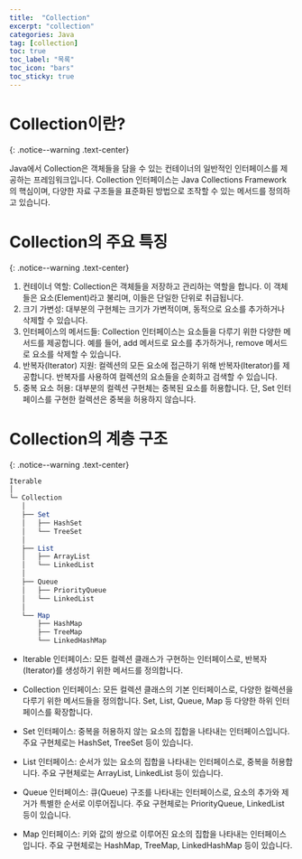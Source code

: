 ```yaml
---
title:  "Collection"
excerpt: "collection"
categories: Java
tag: [collection]
toc: true
toc_label: "목록"
toc_icon: "bars"
toc_sticky: true
---
```


# Collection이란?
{: .notice--warning .text-center}

Java에서 Collection은 객체들을 담을 수 있는 컨테이너의 일반적인 인터페이스를 제공하는 프레임워크입니다. Collection 인터페이스는 Java Collections Framework의 핵심이며, 다양한 자료 구조들을 표준화된 방법으로 조작할 수 있는 메서드를 정의하고 있습니다.

# Collection의 주요 특징
{: .notice--warning .text-center}

1. 컨테이너 역할: Collection은 객체들을 저장하고 관리하는 역할을 합니다. 이 객체들은 요소(Element)라고 불리며, 이들은 단일한 단위로 취급됩니다.
2. 크기 가변성: 대부분의 구현체는 크기가 가변적이며, 동적으로 요소를 추가하거나 삭제할 수 있습니다.
3. 인터페이스의 메서드들: Collection 인터페이스는 요소들을 다루기 위한 다양한 메서드를 제공합니다. 예를 들어, add 메서드로 요소를 추가하거나, remove 메서드로 요소를 삭제할 수 있습니다.
4. 반복자(Iterator) 지원: 컬렉션의 모든 요소에 접근하기 위해 반복자(Iterator)를 제공합니다. 반복자를 사용하여 컬렉션의 요소들을 순회하고 검색할 수 있습니다.
5. 중복 요소 허용: 대부분의 컬렉션 구현체는 중복된 요소를 허용합니다. 단, Set 인터페이스를 구현한 컬렉션은 중복을 허용하지 않습니다.

# Collection의 계층 구조
{: .notice--warning .text-center}

```mathematica
Iterable
│
└─ Collection
   │
   ├── Set
   │   ├── HashSet
   │   └── TreeSet
   │
   ├── List
   │   ├── ArrayList
   │   └── LinkedList
   │
   ├── Queue
   │   ├── PriorityQueue
   │   └── LinkedList
   │
   └── Map
       ├── HashMap
       ├── TreeMap
       └── LinkedHashMap

```

- Iterable 인터페이스: 모든 컬렉션 클래스가 구현하는 인터페이스로, 반복자(Iterator)를 생성하기 위한 메서드를 정의합니다.

- Collection 인터페이스: 모든 컬렉션 클래스의 기본 인터페이스로, 다양한 컬렉션을 다루기 위한 메서드들을 정의합니다. Set, List, Queue, Map 등 다양한 하위 인터페이스를 확장합니다.

- Set 인터페이스: 중복을 허용하지 않는 요소의 집합을 나타내는 인터페이스입니다. 주요 구현체로는 HashSet, TreeSet 등이 있습니다.

- List 인터페이스: 순서가 있는 요소의 집합을 나타내는 인터페이스로, 중복을 허용합니다. 주요 구현체로는 ArrayList, LinkedList 등이 있습니다.

- Queue 인터페이스: 큐(Queue) 구조를 나타내는 인터페이스로, 요소의 추가와 제거가 특별한 순서로 이루어집니다. 주요 구현체로는 PriorityQueue, LinkedList 등이 있습니다.

- Map 인터페이스: 키와 값의 쌍으로 이루어진 요소의 집합을 나타내는 인터페이스입니다. 주요 구현체로는 HashMap, TreeMap, LinkedHashMap 등이 있습니다.